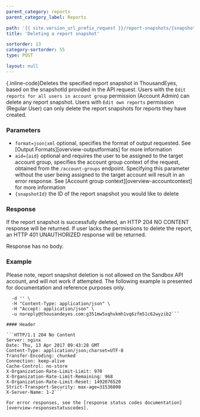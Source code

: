 ```yaml
---
parent_category: reports
parent_category_label: Reports

path: '{{ site.version_url_prefix_request }}/report-snapshots/{snapshotId}/delete'
title: 'Deleting a report snapshot'

sortorder: 13
category-sortorder: 55
type: POST

layout: null
---
```


{.inline-code}Deletes the specified report snapshot in ThousandEyes, based on the snapshotId provided in the API request. Users with the `Edit reports for all users in account group` permission (Account Admin) can delete any report snapshot. Users with `Edit own reports` permission (Regular User) can only delete the report snapshots for reports they have created.

### Parameters

* `format=json|xml` optional, specifies the format of output requested.  See [Output Formats][overview-outputformats] for more information
* `aid={aid}` optional and requires the user to be assigned to the target account group, specifies the account group context of the request, obtained from the `/account-groups` endpoint.  Specifying this parameter without the user being assigned to the target account will result in an error response. See [Account group context][overview-accountcontext] for more information
* `{snapshotId}` the ID of the report snapshot you would like to delete

### Response

If the report snapshot is successfully deleted, an HTTP 204 NO CONTENT response will be returned. If user lacks the permissions to delete the report, an HTTP 401 UNAUTHORIZED response will be returned.

Response has no body.

### Example

Please note, report snapshot deletion is not allowed on the Sandbox API account, and will not work if attempted. The following example is presented for documentation and reference purposes only.

```$ curl -i https://api.thousandeyes.com/v6/report-snapshot/2bee381c-cc97-49f4-9ef5-1013c97f4124/delete.json \
  -d '' \
  -H "Content-Type: application/json" \
  -H "Accept: application/json" \
  -u noreply@thousandeyes.com:g351mw5xqhvkmh1vq6zfm51c62wyzib2```

#### Header

```HTTP/1.1 204 No Content
Server: nginx
Date: Thu, 13 Apr 2017 09:43:28 GMT
Content-Type: application/json;charset=UTF-8
Transfer-Encoding: chunked
Connection: keep-alive
Cache-Control: no-store
X-Organization-Rate-Limit-Limit: 970
X-Organization-Rate-Limit-Remaining: 968
X-Organization-Rate-Limit-Reset: 1492076520
Strict-Transport-Security: max-age=31536000
X-Server-Name: 1-2```

For error responses, see the [response status codes documentation][overview-responsestatuscodes].

